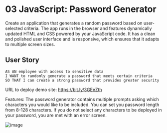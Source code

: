 # 03 JavaScript: Password Generator

Create an application that generates a random password based on user-selected criteria. The app runs in the browser and features dynamically updated HTML and CSS powered by your JavaScript code. It has a clean and polished user interface and is responsive, which ensures that it adapts to multiple screen sizes.

## User Story

```
AS AN employee with access to sensitive data
I WANT to randomly generate a password that meets certain criteria
SO THAT I can create a strong password that provides greater security
```
URL to deploy demo site: https://bit.ly/3GEeZth

Features:
The password generator contains multiple prompts asking which characters you would like to be included.
You can set you password length from 8-128 characters.
If you do not select any characters to be deployed in your password, you are met with an error screen.

![image](https://user-images.githubusercontent.com/100245563/171363826-ba4c0097-d33c-47bc-ac9c-4be2bce481da.png)
